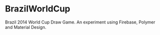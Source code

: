BrazilWorldCup
==============

Brazil 2014 World Cup Draw Game. An experiment using Firebase, Polymer and Material Design.

